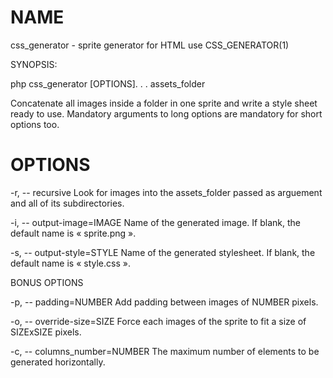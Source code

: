 # NAME
  
  css_generator - sprite generator for HTML use CSS_GENERATOR(1)
  
  SYNOPSIS:
  
  php css_generator [OPTIONS]. . . assets_folder
  
  Concatenate all images inside a folder in one sprite and write a style sheet ready to use.
  Mandatory arguments to long options are mandatory for short options too.
  
# OPTIONS

  -r, -- recursive
  Look for images into the assets_folder passed as arguement and all of its subdirectories.

  -i, -- output-image=IMAGE
  Name of the generated image. If blank, the default name is « sprite.png ».

  -s, -- output-style=STYLE
  Name of the generated stylesheet. If blank, the default name is « style.css ».

  BONUS OPTIONS

  -p, -- padding=NUMBER
  Add padding between images of NUMBER pixels.

  -o, -- override-size=SIZE
  Force each images of the sprite to fit a size of SIZExSIZE pixels.

  -c, -- columns_number=NUMBER
  The maximum number of elements to be generated horizontally.
